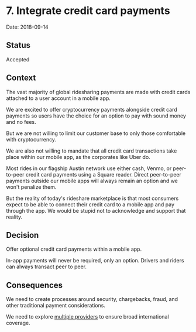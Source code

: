 # 7. Integrate credit card payments

Date: 2018-09-14

## Status

Accepted

## Context

The vast majority of global ridesharing payments are made with credit cards attached to a user account in a mobile app.

We are excited to offer cryptocurrency payments alongside credit card payments so users have the choice for an option to pay with sound money and no fees.

But we are not willing to limit our customer base to only those comfortable with cryptocurrency.

We are also not willing to mandate that all credit card transactions take place within our mobile app, as the corporates like Uber do.

Most rides in our flagship Austin network use either cash, Venmo, or peer-to-peer credit card payments using a Square reader. Direct peer-to-peer payments outside our mobile apps will always remain an option and we won't penalize them.

But the reality of today's rideshare marketplace is that most consumers expect to be able to connect their credit card to a mobile app and pay through the app. We would be stupid not to acknowledge and support that reality.

## Decision

Offer optional credit card payments within a mobile app.

In-app payments will never be required, only an option. Drivers and riders can always transact peer to peer.

## Consequences

We need to create processes around security, chargebacks, fraud, and other traditional payment considerations.

We need to explore [multiple providers](0008-integrate-stripe.md) to ensure broad international coverage.
